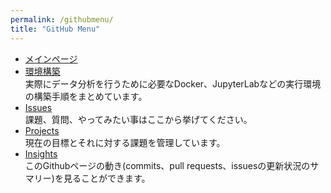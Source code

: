 ```yaml
---
permalink: /githubmenu/
title: "GitHub Menu"
---
```


* [メインページ](https://github.com/CodeSeterpie/CodeSeterpie)  
* [環境構築](https://github.com/CodeSeterpie/CodeSeterpie/wiki/%E7%92%B0%E5%A2%83%E6%A7%8B%E7%AF%89)  
  実際にデータ分析を行うために必要なDocker、JupyterLabなどの実行環境の構築手順をまとめています。
* [Issues](https://github.com/CodeSeterpie/CodeSeterpie/issues)  
  課題、質問、やってみたい事はここから挙げてください。
* [Projects](https://github.com/CodeSeterpie/CodeSeterpie/projects)  
  現在の目標とそれに対する課題を管理しています。
* [Insights](https://github.com/CodeSeterpie/CodeSeterpie/pulse)  
  このGithubページの動き(commits、pull requests、issuesの更新状況のサマリー)を見ることができます。
